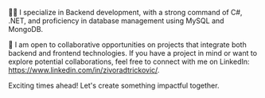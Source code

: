 👨‍💻 I specialize in Backend development, with a strong command of C#, .NET, and proficiency in database management using MySQL and MongoDB.

💼 I am open to collaborative opportunities on projects that integrate both backend and frontend technologies. If you have a project in mind or want to explore potential collaborations, feel free to connect with me on LinkedIn: https://www.linkedin.com/in/zivoradtrickovic/.

Exciting times ahead! Let's create something impactful together.

<!---
zivoradt/zivoradt is a ✨ special ✨ repository because its `README.md` (this file) appears on your GitHub profile.
You can click the Preview link to take a look at your changes.
--->
